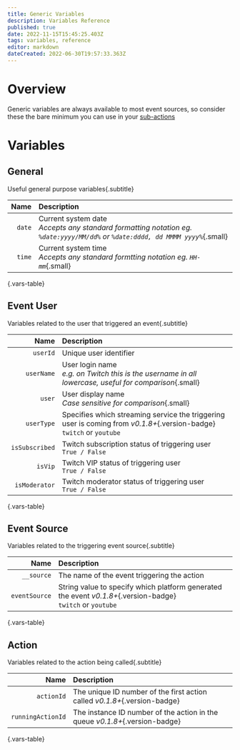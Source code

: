 ```yaml
---
title: Generic Variables
description: Variables Reference
published: true
date: 2022-11-15T15:45:25.403Z
tags: variables, reference
editor: markdown
dateCreated: 2022-06-30T19:57:33.363Z
---
```


# Overview
Generic variables are always available to most event sources, so consider these the bare minimum you can use in your [sub-actions](/Sub-Actions)

# Variables
## General
Useful general purpose variables{.subtitle}

Name | Description
----:|:------------
`date` | Current system date <br> *Accepts any standard formatting notation eg. `%date:yyyy/MM/dd%` or `%date:dddd, dd MMMM yyyy%`*{.small}
`time` | Current system time <br> *Accepts any standard formtting notation eg. `HH-mm`*{.small}
{.vars-table}

## Event User
Variables related to the user that triggered an event{.subtitle}

Name | Description
----:|:------------
`userId` | Unique user identifier
`userName` | User login name <br> *e.g. on Twitch this is the username in all lowercase, useful for comparison*{.small}
`user` | User display name <br> *Case sensitive for comparison*{.small}
`userType` | Specifies which streaming service the triggering user is coming from *v0.1.8+*{.version-badge} <br> `twitch` or `youtube`
`isSubscribed` | Twitch subscription status of triggering user <br> `True / False`
`isVip` | Twitch VIP status of triggering user <br> `True / False`
`isModerator` | Twitch moderator status of triggering user <br> `True / False`
{.vars-table}

## Event Source
Variables related to the triggering event source{.subtitle}

Name | Description
----:|:------------
`__source` | The name of the event triggering the action
`eventSource` | String value to specify which platform generated the event *v0.1.8+*{.version-badge} <br> `twitch` or `youtube`
{.vars-table}

## Action
Variables related to the action being called{.subtitle}

Name | Description
----:|:------------
`actionId` | The unique ID number of the first action called *v0.1.8+*{.version-badge} 
`runningActionId` | The instance ID number of the action in the queue *v0.1.8+*{.version-badge}
{.vars-table}
